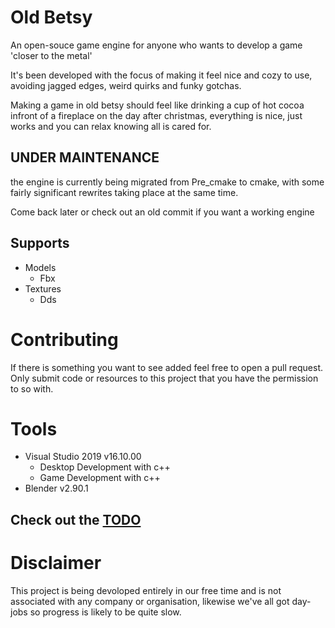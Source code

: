 # Old Betsy
An open-souce game engine for anyone who wants to develop a game 'closer to the metal'

It's been developed with the focus of making it feel nice and cozy to use, avoiding jagged edges, weird quirks and funky gotchas.

Making a game in old betsy should feel like drinking a cup of hot cocoa infront of a fireplace on the day after christmas, everything is nice, just works and you can relax knowing all is cared for.

## UNDER MAINTENANCE
the engine is currently being migrated from Pre_cmake to cmake, with some fairly significant rewrites taking place at the same time.

Come back later or check out an old commit if you want a working engine

## Supports
- Models
  - Fbx
- Textures
  - Dds

# Contributing
If there is something you want to see added feel free to open a pull request.
Only submit code or resources to this project that you have the permission to so with.

# Tools
- Visual Studio 2019 v16.10.00
  - Desktop Development with c++
  - Game Development with c++
- Blender v2.90.1

## Check out the [TODO](TODO.md)

# Disclaimer
This project is being devoloped entirely in our free time and is not associated with any company or organisation, likewise we've all got day-jobs so progress is likely to be quite slow.
